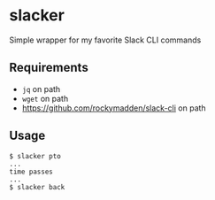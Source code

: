 # slacker
Simple wrapper for my favorite Slack CLI commands

## Requirements
* `jq` on path
* `wget` on path
* https://github.com/rockymadden/slack-cli on path

## Usage

```
$ slacker pto
...
time passes
...
$ slacker back
```
